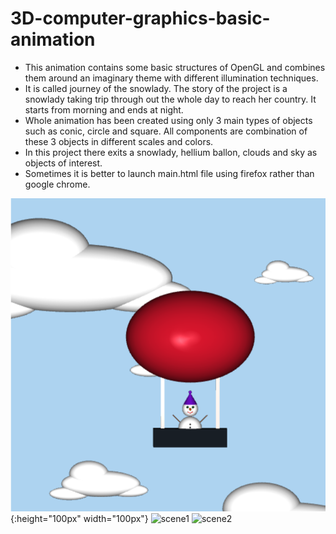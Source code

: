 # 3D-computer-graphics-basic-animation

- This animation contains some basic structures of OpenGL and combines them around an imaginary theme with different illumination techniques.
- It is called journey of the snowlady. The story of the project is a snowlady taking trip through out the whole day to reach her country. It starts from morning and ends at night.
- Whole animation has been created using only 3 main types of objects such as conic, circle and square. All components are combination of these 3 objects in different scales and colors.
- In this project there exits a snowlady, hellium ballon, clouds and sky as objects of interest. 
- Sometimes it is better to launch main.html file using firefox rather than google chrome.

![snowlady](https://github.com/mandalinadagi/3D-computer-graphics-basic-animation/blob/master/project_bundle/snowlady_image.png){:height="100px" width="100px"}
![scene1](https://github.com/mandalinadagi/3D-computer-graphics-basic-animation/blob/master/project_bundle/another_scene.png=100x100)
![scene2](https://github.com/mandalinadagi/3D-computer-graphics-basic-animation/blob/master/project_bundle/another_scene_2.png=100x100)
